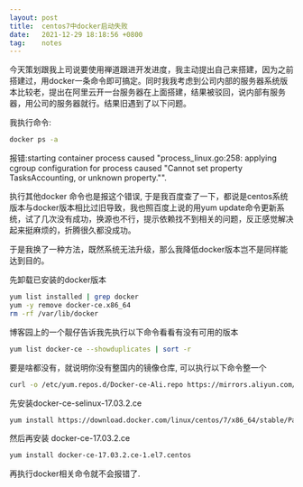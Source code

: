 ```yaml
---
layout: post
title:  centos7中docker启动失败
date:   2021-12-29 18:18:56 +0800
tag:    notes
---
```


今天策划跟我上司说要使用禅道跟进开发进度，我主动提出自己来搭建，因为之前搭建过，用docker一条命令即可搞定。同时我我考虑到公司内部的服务器系统版本比较老，提出在阿里云开一台服务器在上面搭建，结果被驳回，说内部有服务器，用公司的服务器就行。结果旧遇到了以下问题。

我执行命令:
```bash
docker ps -a
```

报错:starting container process caused "process_linux.go:258: applying cgroup configuration for process caused \"Cannot set property TasksAccounting, or unknown property.\"".

执行其他docker 命令也是报这个错误, 于是我百度查了一下，都说是centos系统版本与docker版本相比过旧导致，我也照百度上说的用yum update命令更新系统，试了几次没有成功，换源也不行，提示依赖找不到相关的问题，反正感觉解决起来挺麻烦的，折腾很久都没成功。

于是我换了一种方法，既然系统无法升级，那么我降低docker版本岂不是同样能达到目的。

先卸载已安装的docker版本
```bash
yum list installed | grep docker
yum -y remove docker-ce.x86_64
rm -rf /var/lib/docker
```

博客园上的一个靓仔告诉我先执行以下命令看看有没有可用的版本
```bash
yum list docker-ce --showduplicates | sort -r
```

要是啥都没有，就说明你没有整国内的镜像仓库, 可以执行以下命令整一个
```bash
curl -o /etc/yum.repos.d/Docker-ce-Ali.repo https://mirrors.aliyun.com/docker-ce/linux/centos/docker-ce.repo
```

先安装docker-ce-selinux-17.03.2.ce
```bash
yum install https://download.docker.com/linux/centos/7/x86_64/stable/Packages/docker-ce-selinux-17.03.2.ce-1.el7.centos.noarch.rpm
```

然后再安装 docker-ce-17.03.2.ce
```bash
yum install docker-ce-17.03.2.ce-1.el7.centos
```

再执行docker相关命令就不会报错了.